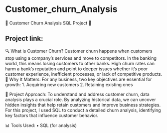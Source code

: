 # Customer_churn_Analysis
🚀 Customer Churn Analysis SQL Project 🚀

## Project link:
🔍 What is Customer Churn?
Customer churn happens when customers stop using a company’s services and move to competitors. In the banking world, this means losing customers to other banks. High churn rates can harm a bank’s reputation and point to deeper issues whether it’s poor customer experience, inefficient processes, or lack of competitive products.
💼 Why It Matters:
For any business, two key objectives are essential for growth:
	1.	Acquiring new customers
	2.	Retaining existing ones

🔎 Project Approach:
To understand and address customer churn, data analysis plays a crucial role. By analyzing historical data, we can uncover hidden insights that help retain customers and improve business strategies. For this project, I used SQL to conduct a detailed churn analysis, identifying key factors that influence customer behavior.

📊 Tools Used:
	•	SQL (for analysis)
